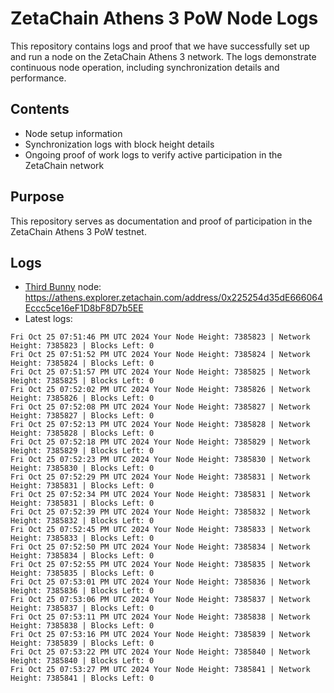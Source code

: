 # ZetaChain Athens 3 PoW Node Logs
This repository contains logs and proof that we have successfully set up and run a node on the ZetaChain Athens 3 network. The logs demonstrate continuous node operation, including synchronization details and performance.

## Contents
- Node setup information
- Synchronization logs with block height details
- Ongoing proof of work logs to verify active participation in the ZetaChain network

## Purpose
This repository serves as documentation and proof of participation in the ZetaChain Athens 3 PoW testnet.

## Logs

- [Third Bunny](https://thirdbunny.xyz/) node: https://athens.explorer.zetachain.com/address/0x225254d35dE666064Eccc5ce16eF1D8bF8D7b5EE
- Latest logs:
```
Fri Oct 25 07:51:46 PM UTC 2024 Your Node Height: 7385823 | Network Height: 7385823 | Blocks Left: 0
Fri Oct 25 07:51:52 PM UTC 2024 Your Node Height: 7385824 | Network Height: 7385824 | Blocks Left: 0
Fri Oct 25 07:51:57 PM UTC 2024 Your Node Height: 7385825 | Network Height: 7385825 | Blocks Left: 0
Fri Oct 25 07:52:02 PM UTC 2024 Your Node Height: 7385826 | Network Height: 7385826 | Blocks Left: 0
Fri Oct 25 07:52:08 PM UTC 2024 Your Node Height: 7385827 | Network Height: 7385827 | Blocks Left: 0
Fri Oct 25 07:52:13 PM UTC 2024 Your Node Height: 7385828 | Network Height: 7385828 | Blocks Left: 0
Fri Oct 25 07:52:18 PM UTC 2024 Your Node Height: 7385829 | Network Height: 7385829 | Blocks Left: 0
Fri Oct 25 07:52:23 PM UTC 2024 Your Node Height: 7385830 | Network Height: 7385830 | Blocks Left: 0
Fri Oct 25 07:52:29 PM UTC 2024 Your Node Height: 7385831 | Network Height: 7385831 | Blocks Left: 0
Fri Oct 25 07:52:34 PM UTC 2024 Your Node Height: 7385831 | Network Height: 7385831 | Blocks Left: 0
Fri Oct 25 07:52:39 PM UTC 2024 Your Node Height: 7385832 | Network Height: 7385832 | Blocks Left: 0
Fri Oct 25 07:52:45 PM UTC 2024 Your Node Height: 7385833 | Network Height: 7385833 | Blocks Left: 0
Fri Oct 25 07:52:50 PM UTC 2024 Your Node Height: 7385834 | Network Height: 7385834 | Blocks Left: 0
Fri Oct 25 07:52:55 PM UTC 2024 Your Node Height: 7385835 | Network Height: 7385835 | Blocks Left: 0
Fri Oct 25 07:53:01 PM UTC 2024 Your Node Height: 7385836 | Network Height: 7385836 | Blocks Left: 0
Fri Oct 25 07:53:06 PM UTC 2024 Your Node Height: 7385837 | Network Height: 7385837 | Blocks Left: 0
Fri Oct 25 07:53:11 PM UTC 2024 Your Node Height: 7385838 | Network Height: 7385838 | Blocks Left: 0
Fri Oct 25 07:53:16 PM UTC 2024 Your Node Height: 7385839 | Network Height: 7385839 | Blocks Left: 0
Fri Oct 25 07:53:22 PM UTC 2024 Your Node Height: 7385840 | Network Height: 7385840 | Blocks Left: 0
Fri Oct 25 07:53:27 PM UTC 2024 Your Node Height: 7385841 | Network Height: 7385841 | Blocks Left: 0
```
